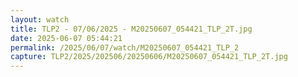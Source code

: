 ```yaml
---
layout: watch
title: TLP2 - 07/06/2025 - M20250607_054421_TLP_2T.jpg
date: 2025-06-07 05:44:21
permalink: /2025/06/07/watch/M20250607_054421_TLP_2
capture: TLP2/2025/202506/20250606/M20250607_054421_TLP_2T.jpg
---
```

